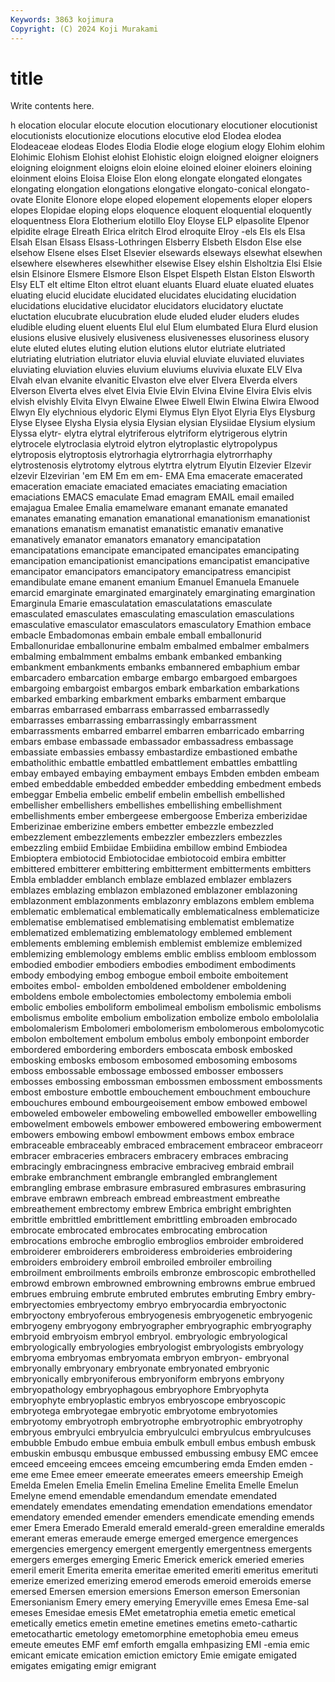 ```yaml
---
Keywords: 3863 kojimura
Copyright: (C) 2024 Koji Murakami
---
```


# title

Write contents here.



h elocation elocular elocute elocution elocutionary elocutioner
elocutionist elocutionists elocutionize elocutions elocutive elod Elodea elodea Elodeaceae elodeas
Elodes Elodia Elodie eloge elogium elogy Elohim elohim Elohimic Elohism
Elohist elohist Elohistic eloign eloigned eloigner eloigners eloigning eloignment eloigns
eloin eloine eloined eloiner eloiners eloining eloinment eloins Eloisa Eloise
Elon elong elongate elongated elongates elongating elongation elongations elongative elongato-conical
elongato-ovate Elonite Elonore elope eloped elopement elopements eloper elopers elopes
Elopidae eloping elops eloquence eloquent eloquential eloquently eloquentness Elora Elotherium
elotillo Eloy Eloyse ELP elpasolite Elpenor elpidite elrage Elreath Elrica
elritch Elrod elroquite Elroy -els Els els Elsa Elsah Elsan
Elsass Elsass-Lothringen Elsberry Elsbeth Elsdon Else else elsehow Elsene elses
Elset Elsevier elsewards elseways elsewhat elsewhen elsewhere elsewheres elsewhither elsewise
Elsey elshin Elsholtzia Elsi Elsie elsin Elsinore Elsmere Elsmore Elson
Elspet Elspeth Elstan Elston Elsworth Elsy ELT elt eltime Elton
eltrot eluant eluants Eluard eluate eluated eluates eluating elucid elucidate
elucidated elucidates elucidating elucidation elucidations elucidative elucidator elucidators elucidatory eluctate
eluctation elucubrate elucubration elude eluded eluder eluders eludes eludible eluding
eluent eluents Elul elul Elum elumbated Elura Elurd elusion elusions
elusive elusively elusiveness elusivenesses elusoriness elusory elute eluted elutes eluting
elution elutions elutor elutriate elutriated elutriating elutriation elutriator eluvia eluvial
eluviate eluviated eluviates eluviating eluviation eluvies eluvium eluviums eluvivia eluxate
ELV Elva Elvah elvan elvanite elvanitic Elvaston elve elver Elvera
Elverda elvers Elverson Elverta elves elvet Elvia Elvie Elvin Elvina
Elvine Elvira Elvis elvis elvish elvishly Elvita Elvyn Elwaine Elwee
Elwell Elwin Elwina Elwira Elwood Elwyn Ely elychnious elydoric Elymi
Elymus Elyn Elyot Elyria Elys Elysburg Elyse Elysee Elysha Elysia
elysia Elysian elysian Elysiidae Elysium elysium Elyssa elytr- elytra elytral
elytriferous elytriform elytrigerous elytrin elytrocele elytroclasia elytroid elytron elytroplastic elytropolypus
elytroposis elytroptosis elytrorhagia elytrorrhagia elytrorrhaphy elytrostenosis elytrotomy elytrous elytrtra elytrum
Elyutin Elzevier Elzevir elzevir Elzevirian 'em EM Em em em-
EMA Ema emacerate emacerated emaceration emaciate emaciated emaciates emaciating emaciation
emaciations EMACS emaculate Emad emagram EMAIL email emailed emajagua Emalee
Emalia emamelware emanant emanate emanated emanates emanating emanation emanational emanationism
emanationist emanations emanatism emanatist emanatistic emanativ emanative emanatively emanator emanators
emanatory emancipatation emancipatations emancipate emancipated emancipates emancipating emancipation emancipationist emancipations
emancipatist emancipative emancipator emancipators emancipatory emancipatress emancipist emandibulate emane emanent
emanium Emanuel Emanuela Emanuele emarcid emarginate emarginated emarginately emarginating emargination
Emarginula Emarie emasculatation emasculatations emasculate emasculated emasculates emasculating emasculation emasculations
emasculative emasculator emasculators emasculatory Emathion embace embacle Embadomonas embain embale
emball emballonurid Emballonuridae emballonurine embalm embalmed embalmer embalmers embalming embalmment
embalms embank embanked embanking embankment embankments embanks embannered embaphium embar
embarcadero embarcation embarge embargo embargoed embargoes embargoing embargoist embargos embark
embarkation embarkations embarked embarking embarkment embarks embarment embarque embarras embarrased
embarrass embarrassed embarrassedly embarrasses embarrassing embarrassingly embarrassment embarrassments embarred embarrel
embarren embarricado embarring embars embase embassade embassador embassadress embassage embassiate
embassies embassy embastardize embastioned embathe embatholithic embattle embattled embattlement embattles
embattling embay embayed embaying embayment embays Embden embden embeam embed
embeddable embedded embedder embedding embedment embeds embeggar Embelia embelic embelif
embelin embellish embellished embellisher embellishers embellishes embellishing embellishment embellishments ember
embergeese embergoose Emberiza emberizidae Emberizinae emberizine embers embetter embezzle embezzled
embezzlement embezzlements embezzler embezzlers embezzles embezzling embiid Embiidae Embiidina embillow
embind Embiodea Embioptera embiotocid Embiotocidae embiotocoid embira embitter embittered embitterer
embittering embitterment embitterments embitters Embla embladder emblanch emblaze emblazed emblazer
emblazers emblazes emblazing emblazon emblazoned emblazoner emblazoning emblazonment emblazonments emblazonry
emblazons emblem emblema emblematic emblematical emblematically emblematicalness emblematicize emblematise emblematised
emblematising emblematist emblematize emblematized emblematizing emblematology emblemed emblement emblements embleming
emblemish emblemist emblemize emblemized emblemizing emblemology emblems emblic embliss embloom
emblossom embodied embodier embodiers embodies embodiment embodiments embody embodying embog
embogue emboil emboite emboitement emboites embol- embolden emboldened emboldener emboldening
emboldens embole embolectomies embolectomy embolemia emboli embolic embolies emboliform embolimeal
embolism embolismic embolisms embolismus embolite embolium embolization embolize embolo embololalia
embolomalerism Embolomeri embolomerism embolomerous embolomycotic embolon emboltement embolum embolus emboly
embonpoint emborder embordered embordering emborders emboscata embosk embosked embosking embosks
embosom embosomed embosoming embosoms emboss embossable embossage embossed embosser embossers
embosses embossing embossman embossmen embossment embossments embost embosture embottle embouchement
embouchment embouchure embouchures embound embourgeoisement embow embowed embowel emboweled emboweler
emboweling embowelled emboweller embowelling embowelment embowels embower embowered embowering embowerment
embowers embowing embowl embowment embows embox embrace embraceable embraceably embraced
embracement embraceor embraceorr embracer embraceries embracers embracery embraces embracing embracingly
embracingness embracive embraciveg embraid embrail embrake embranchment embrangle embrangled embranglement
embrangling embrase embrasure embrasured embrasures embrasuring embrave embrawn embreach embread
embreastment embreathe embreathement embrectomy embrew Embrica embright embrighten embrittle embrittled
embrittlement embrittling embroaden embrocado embrocate embrocated embrocates embrocating embrocation embrocations
embroche embroglio embroglios embroider embroidered embroiderer embroiderers embroideress embroideries embroidering
embroiders embroidery embroil embroiled embroiler embroiling embroilment embroilments embroils embronze
embroscopic embrothelled embrowd embrown embrowned embrowning embrowns embrue embrued embrues
embruing embrute embruted embrutes embruting Embry embry- embryectomies embryectomy embryo
embryocardia embryoctonic embryoctony embryoferous embryogenesis embryogenetic embryogenic embryogeny embryogony embryographer
embryographic embryography embryoid embryoism embryol embryol. embryologic embryological embryologically embryologies
embryologist embryologists embryology embryoma embryomas embryomata embryon embryon- embryonal embryonally
embryonary embryonate embryonated embryonic embryonically embryoniferous embryoniform embryons embryony embryopathology
embryophagous embryophore Embryophyta embryophyte embryoplastic embryos embryoscope embryoscopic embryotega embryotegae
embryotic embryotome embryotomies embryotomy embryotroph embryotrophe embryotrophic embryotrophy embryous embryulci
embryulcia embryulculci embryulcus embryulcuses embubble Embudo embue embuia embulk embull
embus embush embusk embuskin embusqu embusque embussed embussing embusy EMC
emcee emceed emceeing emcees emceing emcumbering emda Emden emden -eme
eme Emee emeer emeerate emeerates emeers emeership Emeigh Emelda Emelen
Emelia Emelin Emelina Emeline Emelita Emelle Emelun Emelyne emend emendable
emendandum emendate emendated emendately emendates emendating emendation emendations emendator emendatory
emended emender emenders emendicate emending emends emer Emera Emerado Emerald
emerald emerald-green emeraldine emeralds emerant emeras emeraude emerge emerged emergence
emergences emergencies emergency emergent emergently emergentness emergents emergers emerges emerging
Emeric Emerick emerick emeried emeries emeril emerit Emerita emerita emeritae
emerited emeriti emeritus emerituti emerize emerized emerizing emerod emerods emeroid
emeroids emerse emersed Emersen emersion emersions Emerson emerson Emersonian Emersonianism
Emery emery emerying Emeryville emes Emesa Eme-sal emeses Emesidae emesis
EMet emetatrophia emetia emetic emetical emetically emetics emetin emetine emetines
emetins emeto-cathartic emetocathartic emetology emetomorphine emetophobia emeu emeus emeute emeutes
EMF emf emforth emgalla emhpasizing EMI -emia emic emicant emicate
emication emiction emictory Emie emigate emigated emigates emigating emigr emigrant
